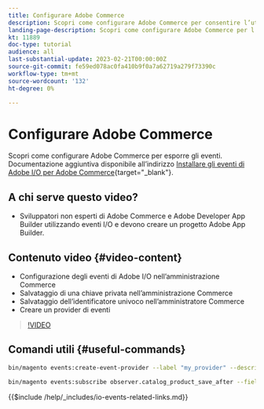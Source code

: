 ```yaml
---
title: Configurare Adobe Commerce
description: Scopri come configurare Adobe Commerce per consentire l’utilizzo degli eventi in Adobe Developer App Builder.
landing-page-description: Scopri come configurare Adobe Commerce per l’utilizzo del meccanismo eventi da parte di Adobe Developer App Builder.
kt: 11889
doc-type: tutorial
audience: all
last-substantial-update: 2023-02-21T00:00:00Z
source-git-commit: fe59ed078ac0fa410b9f0a7a62719a279f73390c
workflow-type: tm+mt
source-wordcount: '132'
ht-degree: 0%

---
```



# Configurare Adobe Commerce

Scopri come configurare Adobe Commerce per esporre gli eventi. Documentazione aggiuntiva disponibile all’indirizzo [Installare gli eventi di Adobe I/O per Adobe Commerce](https://developer.adobe.com/commerce/events/get-started/installation/){target="_blank"}.

## A chi serve questo video?

* Sviluppatori non esperti di Adobe Commerce e Adobe Developer App Builder utilizzando eventi I/O e devono creare un progetto Adobe App Builder.

## Contenuto video {#video-content}

* Configurazione degli eventi di Adobe I/O nell’amministrazione Commerce
* Salvataggio di una chiave privata nell’amministrazione Commerce
* Salvataggio dell’identificatore univoco nell’amministratore Commerce
* Creare un provider di eventi

>[!VIDEO](https://video.tv.adobe.com/v/3415799)

## Comandi utili {#useful-commands}

```bash
bin/magento events:create-event-provider --label "my_provider" --description "Provides out-of-process extensibility for Adobe Commerce"

bin/magento events:subscribe observer.catalog_product_save_after --fields=name --fields=price
```

{{$include /help/_includes/io-events-related-links.md}}
